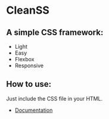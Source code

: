 # CleanSS

## A simple CSS framework:

- Light
- Easy
- Flexbox
- Responsive


## How to use:
Just include the CSS file in your HTML.

* [Documentation](https://samuelramox.github.io/cleanss/)



